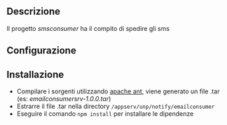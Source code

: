 ## Descrizione

Il progetto _smsconsumer_ ha il compito di spedire gli sms

## Configurazione
 

## Installazione

* Compilare i sorgenti utilizzando [apache ant](https://ant.apache.org/), viene generato un file .tar (es: _emailconsumersrv-1.0.0.tar_)
* Estrarre il file .tar nella directory `/appserv/unp/notify/emailconsumer`
* Eseguire il comando `npm install` per installare le dipendenze
